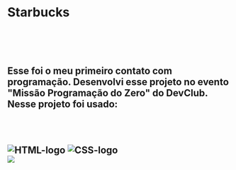 <h1> Starbucks <h1/>
<br>
<h2> Esse foi o meu primeiro contato com programação. Desenvolvi esse projeto no evento "Missão Programação do Zero" do DevClub. Nesse projeto foi usado: <h2/>
<br>
<br>
<img src="https://img.shields.io/badge/HTML5-E34F26?style=for-the-badge&logo=html5&logoColor=white" alt="HTML-logo" />
<img src="https://img.shields.io/badge/CSS3-1572B6?style=for-the-badge&logo=css3&logoColor=white" alt="CSS-logo" />
<br>
<img src="https://github.com/kaiofelips/repositorio-starbucks/blob/master/images/Print%20Starbucks%20(primeiro%20projeto).png?raw=true" /> 
